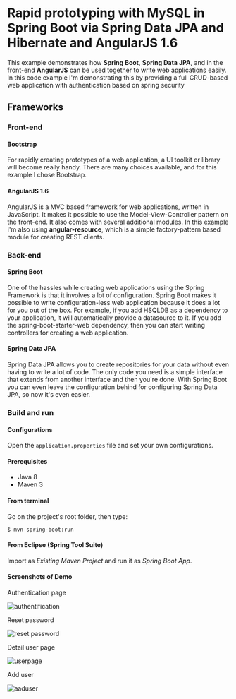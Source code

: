 # Rapid prototyping with MySQL in Spring Boot via Spring Data JPA and Hibernate and AngularJS 1.6
This example demonstrates how **Spring Boot**, **Spring Data JPA**,  and in the front-end **AngularJS** can be used together to write web applications easily.
In this code example I'm demonstrating this by providing a full CRUD-based web application with authentication based on spring security

## Frameworks

### Front-end

#### Bootstrap
For rapidly creating prototypes of a web application, a UI toolkit or library will become really handy. There are many choices available, and for this example I chose Bootstrap.

#### AngularJS 1.6
AngularJS is a MVC based framework for web applications, written in JavaScript. It makes it possible to use the Model-View-Controller pattern on the front-end. It also comes with several additional modules. In this example I'm also using **angular-resource**, which is a simple factory-pattern based module for creating REST clients.

### Back-end

#### Spring Boot
One of the hassles while creating web applications using the Spring Framework is that it involves a lot of configuration. Spring Boot makes it possible to write configuration-less web application because it does a lot for you out of the box.
For example, if you add HSQLDB as a dependency to your application, it will automatically provide a datasource to it.
If you add the spring-boot-starter-web dependency, then you can start writing controllers for creating a web application.

#### Spring Data JPA
Spring Data JPA allows you to create repositories for your data without even having to write a lot of code. The only code you need is a simple interface that extends from another interface and then you're done.
With Spring Boot you can even leave the configuration behind for configuring Spring Data JPA, so now it's even easier.


### Build and run

#### Configurations

Open the `application.properties` file and set your own configurations.

#### Prerequisites

- Java 8
- Maven 3

#### From terminal

Go on the project's root folder, then type:

    $ mvn spring-boot:run

#### From Eclipse (Spring Tool Suite)

Import as *Existing Maven Project* and run it as *Spring Boot App*.

#### Screenshots of Demo ####

Authentication page

![authentification](https://user-images.githubusercontent.com/19384321/34638312-58ba461a-f2c9-11e7-9c6a-30b8ba362d7c.PNG)

Reset password

![reset password](https://user-images.githubusercontent.com/19384321/34638389-ae7adb4a-f2ca-11e7-9e2b-e0e5090e5061.PNG)

Detail user page

![userpage](https://user-images.githubusercontent.com/19384321/34638464-2e92ecea-f2cc-11e7-9fb1-c50297d14550.PNG)

Add user

![aaduser](https://user-images.githubusercontent.com/19384321/34638489-b48ff1e4-f2cc-11e7-8219-3efa4028ef55.PNG)

